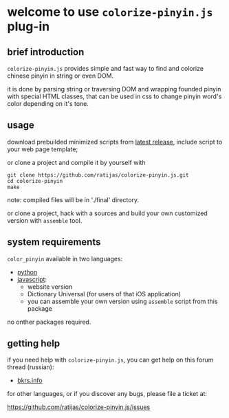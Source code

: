 welcome to use `colorize-pinyin.js` plug-in
===========================================

brief introduction
------------------
`colorize-pinyin.js` provides simple and fast way to find and colorize
chinese pinyin in string or even DOM.

it is done by parsing string or traversing DOM and wrapping founded pinyin with
special HTML classes, that can be used in css to change pinyin word's color
depending on it's tone.

usage
-----
download prebuilded minimized scripts from [latest release](https://github.com/ratijas/colorize-pinyin.js/releases/latest), include script to your web page template;

or clone a project and compile it by yourself with

```
git clone https://github.com/ratijas/colorize-pinyin.js.git
cd colorize-pinyin
make
```
note: compiled files will be in './final' directory.

or clone a project, hack with a sources and build your own customized version with `assemble` tool.

system requirements
-------------------
`color_pinyin` available in two languages:

  - [python](https://github.com/ratijas/colorize_pinyin)
  - [javascript](https://github.com/ratijas/colorize-pinyin.js):
      - website version
      - Dictionary Universal (for users of that iOS application)
      - you can assemble your own version using `assemble` script from this package

no onther packages required.

getting help
------------
if you need help with `colorize-pinyin.js`, you can get help on this forum thread (russian):
  - [bkrs.info](http://bkrs.info/taolun/thread-1123-lastpost.html)

for other languages, or if you discover any bugs, please file a ticket at:

  <https://github.com/ratijas/colorize-pinyin.js/issues>

